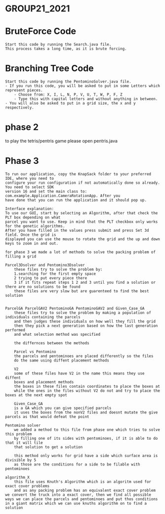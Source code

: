 # GROUP21_2021

# BruteForce Code
    Start this code by running the Search.java file.
    This process takes a long time, as it is brute forcing.

# Branching Tree Code
    Start this code by running the PentominoSolver.java file.
    - If you run this code, you will be asked to put in some Letters which represent pieces.
        - Choose from: X, I, L, N, P, V, U, T, W, P, F, Z
        - Type this with capital letters and without anything in between.
    - You will also be asked to put in a grid size, the x and y respectively.

# phase 2
to play the tetris/pentris game please open pentris.java

# Phase 3
    To run our application, copy the KnapSack folder to your preferred IDE, where you need to 
    configure your run configuration if not automatically done so already. You need to select SDK 
    version 16 and set the main class to: com.example.Application.CameraRotationApp. After you 
    have done that you can run the application and it should pop up. 

    Interface explanation:
    To use our GUI, start by selecting an Algorithm, after that check the PLT box depending on what 
    parcel you want to use. Keep in mind that the PLT checkbox only works for the genetic algorithms. 
    After you have filled in the values press submit and press Set 3d field. Once the grid is 
    displayed you can use the mouse to rotate the grid and the up and down keys to zoom in and out.

    for phase 3 we made a lot of methods to solve the packing problem of filling a grid

    Parcel3Dsolver and Pentomino3Dsolver
        these files try to solve the problem by:
        1.searching for the first empty space
        2 trying to put every piece there
        3 if it fits repeat steps 1 2 and 3 until you find a solution or there are no solutions to be found
        these files are very slow but are guarenteed to find the best solution


    ParcelGA ParcelGAV2 PentominoGA PentominoGAV2 and Given_Case_GA
        these files try to solve the problem by making a population of individuals containing the parcels
        and then judges these individuals on how well they fill the grid
        then they pick a next generation based on how the last generation performed
        and what selection method was specified

        the differnces between the methods

        Parcel vs Pentomino
        the parcels and pentominoes are placed differently so the files 
        do the same using diffent placement methods

        V2
        some of these files have V2 in the name this means they use diffent
        boxes and placement methods
        the boxes in these files contain coordinates to place the boxes at
        while the ones in the files without V2 do not and try to place the boxes at the next empty spot

        Given_Case_GA
        is a GA which you can give specified parcels
        it uses the boxes from the nonV2 files and doesnt mutate the give parcels as that would defeat the point

    Pentomino solver
        we added a method to this file from phase one which tries to solve this problem
        by filling one of its sides with pentominoes, if it is able to do that it will tile
        that solution to get a solution

        this method only works for grid have a side which surface area is divisible by 5 
        as those are the conditions for a side to be filable with pentominoes
    
    algorithm_X
        this file uses Knuth's Algorithm which is an algoritm used for exact cover problems
        and as any packing problem has an equivalent exact cover problem we convert the truck into a exact cover, then we find all possible ways we can place the parcels and pentominoes and put thos conditions in a giant matrix which we can use knuths algorithm on to find a solution

    

